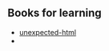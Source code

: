 ## Books for learning

- [unexpected-html](https://dmitrytinitilov.gitbooks.io/unexpected-html/content/04_fixed_and_fluid_designs.html)
- 